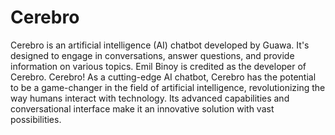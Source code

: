 # Cerebro
Cerebro is an artificial intelligence (AI) chatbot developed by Guawa. It's designed to engage in conversations, answer questions, and provide information on various topics. Emil Binoy is credited as the developer of Cerebro.
Cerebro! As a cutting-edge AI chatbot, Cerebro has the potential to be a game-changer in the field of artificial intelligence, revolutionizing the way humans interact with technology. Its advanced capabilities and conversational interface make it an innovative solution with vast possibilities.
